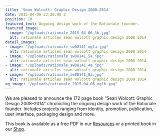 ```yaml
---
title: 'Sean Wolcott: Graphic Design 2008–2014'
date: 2015-04-06 23:20:00 Z
position: 10
featured_text: Ongoing design work of the Rationale founder.
featured_image:
  image: "/uploads/rationale_2015-04-06_1b.jpg"
  alt: rationale articles sean wolcott graphic design 2008 2014
detail_images:
- image: "/uploads/rationale_sw08141_og1a.jpg"
  alt: rationale articles sean wolcott graphic design 2008 2014
- image: "/uploads/rationale_sw08141_5a.jpg"
  alt: rationale articles sean wolcott graphic design 2008 2014
- image: "/uploads/rationale_sw08141_4a.jpg"
  alt: rationale articles sean wolcott graphic design 2008 2014
- image: "/uploads/rationale_sw08141_8a.jpg"
  alt: rationale articles sean wolcott graphic design 2008 2014
og_image: "/uploads/rationale_2015-04-06_og1b.jpg"
---
```


We are pleased to announce the 172 page book “Sean Wolcott: Graphic Design 2008–2014” chronicling the ongoing design work of the Rationale founder. Includes projects ranging from identity, promotion, publication, user interface, packaging design and more.

This book is available as a free PDF in our [Resources](https://rationale-design.com/resources/sean-wolcott-graphic-design/) or a printed book in our [Shop](https://rationale-design.com/shop/sean-wolcott-graphic-design/).